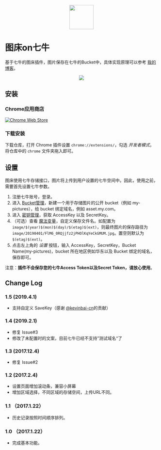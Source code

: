 <div align="center">
  <img width="80px" src="https://user-images.githubusercontent.com/4210829/52112519-b13ff800-2641-11e9-93c6-f9d96b3db60c.png">
</div>

# 图床on七牛

基于七牛的图床插件，图片保存在七牛的Bucket中，具体实现原理可以参考  [我的博客](http://cjting.me/web2.0/2017-01-23-%E5%9B%BE%E5%BA%8Aon%E4%B8%83%E7%89%9B-%E7%AE%80%E5%8D%95%E5%A5%BD%E7%94%A8%E7%9A%84%E5%9B%BE%E5%BA%8A%E6%8F%92%E4%BB%B6.html)。

<p align="center">
  <img src="https://cloud.githubusercontent.com/assets/4210829/22183480/5b54e38a-e0fa-11e6-9f72-f6d7a19ad85d.gif"> 
</p>

## 安装

### Chrome应用商店

[![Chrome Web Store](http://ww1.sinaimg.cn/large/9b85365dly1fzr0m6vhqlj20c0038mx9)](https://chrome.google.com/webstore/detail/%E5%9B%BE%E5%BA%8Aon%E4%B8%83%E7%89%9B/nikfegmndlnacioppfnmladfjanfdjfe/related?utm_source=chrome-ntp-icon&authuser=1)

### 下载安装

下载仓库，打开 Chrome 插件设置 `chrome://extensions/`，勾选 *开发者模式*，将仓库中的 `chrome` 文件夹拖入即可。

## 设置

图床使用七牛存储接口，图片将上传到用户设置的七牛空间中。因此，使用之前，需要首先设置七牛参数。

1. 注册七牛账号，登录。
2. 进入 <a target="_blank" href="https://portal.qiniu.com/bucket">Bucket管理</a>，新建一个用于存储图片的公开 bucket（例如 my-pictures），给 bucket 绑定域名，例如 asset.my.com。
3. 进入 <a target="_blank" href="https://portal.qiniu.com/user/key">密钥管理</a>，获取 AccessKey 以及 SecretKey。
4. （可选）查看 <a target="_blank" href="https://developer.qiniu.com/kodo/manual/1235/vars">魔法变量</a>，自定义保存文件名。如配置为 `image/$(year)$(mon)$(day)/$(etag)$(ext)`，则最终图片的保存路径为 `image/20190401/FlM6_0RQjjfz2jPHOlKqYeCkGMUM.jpg`。置空则默认为 `$(etag)$(ext)`。
5. 点击左上角的 *设置* 按钮，输入 AccessKey，SecretKey，Bucket Name(my-pictures)，bucket 所在地区例如华东以及 Bucket 绑定的域名，保存即可。

注意：**插件不会保存您的七牛Access Token以及Secret Token，请放心使用**。

## Change Log

### 1.5 (2019.4.1)

- 支持自定义 SaveKey（感谢 [@kevinbai-cn](https://github.com/kevinbai-cn)的贡献）

### 1.4 (2019.2.1)

- 修复 Issue#3
- 修改了未配置时的文案，目前七牛已经不支持”测试域名“了

### 1.3 (2017.12.4)

- 修复 Issue#2

### 1.2 (2017.2.4)

- 设置页面增加滚动条，兼容小屏幕
- 增加区域选择，不同区域的存储空间，上传URL不同。

### 1.1 （2017.1.22）

- 历史记录按照时间顺序排列。

### 1.0 （2017.1.22）

- 完成基本功能。
